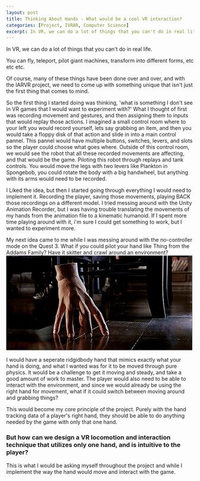 ```yaml
---
layout: post
title: Thinking About Hands - What would be a cool VR interaction?
categories: [Project, IVRAR, Computer Science]
excerpt: In VR, we can do a lot of things that you can't do in real life.
---
```


In VR, we can do a lot of things that you can't do in real life.

You can fly, teleport, pilot giant machines, transform into different forms, etc etc etc.

Of course, many of these things have been done over and over, and with the IARVR project, we need to come up with something unique that isn't just the first thing that comes to mind.

So the first thing I started doing was thinking, 'what is something I don't see in VR games that I would want to experiment with?' What I thought of first was recording movement and gestures, and then assigning them to inputs that would replay those actions.
I imagined a small control room where to your left you would record yourself, lets say grabbing an item, and then you would take a floppy disk of that action and slide in into a main control pannel. This pannel would have multiple buttons, switches, levers, and slots so the player could choose what goes where.
Outside of this control room, we would see the robot that all these recorded movements are affecting, and that would be the game. Piloting this robot through replays and tank controls. You would move the legs with two levers like Plankton in Spongebob, you could rotate the body with a big handwheel, but anything with its arms would need to be recorded.

I Liked the idea, but then I started going through everything I would need to implement it. Recording the player, saving those movements, playing BACK those recordings on a different model. I tried messing around with the Unity Animation Recorder, but I was having trouble translating the movements of my hands from the animation file to a kinematic humanoid. If I spent more time playing around with it, i'm sure I could get something to work, but I wanted to experiment more.

My next idea came to me while I was messing around with the no-controller mode on the Quest 3. What if you could pilot your hand like Thing from the Addams Family? Have it skitter and crawl around an environment?
![](/images/thething.gif)

I would have a seperate ridgidbody hand that mimics exactly what your hand is doing, and what I wanted was for it to be moved through pure physics. It would be a challenge to get it moving and steady, and take a good amount of work to master.
The player would also need to be able to interact with the environment, and since we would already be using the right hand for movement, what if it could switch between moving around and grabbing things?

This would become my core principle of the project. Purely with the hand tracking data of a player's right hand, they should be able to do anything needed by the game with only that one hand.
### But how can we design a VR locomotion and interaction technique that utilizes only one hand, and is intuitive to the player? 
This is what I would be asking myself throughout the project and while I implement the way the hand would move and interact with the game.
